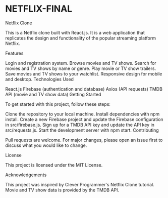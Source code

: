 # NETFLIX-FINAL
Netflix Clone

This is a Netflix clone built with React.js. It is a web application that replicates the design and functionality of the popular streaming platform Netflix.

Features

Login and registration system.
Browse movies and TV shows.
Search for movies and TV shows by name or genre.
Play movie or TV show trailers.
Save movies and TV shows to your watchlist.
Responsive design for mobile and desktop.
Technologies Used

React.js
Firebase (authentication and database)
Axios (API requests)
TMDB API (movie and TV show data)
Getting Started

To get started with this project, follow these steps:

Clone the repository to your local machine.
Install dependencies with npm install.
Create a new Firebase project and update the Firebase configuration in src/firebase.js.
Sign up for a TMDB API key and update the API key in src/requests.js.
Start the development server with npm start.
Contributing

Pull requests are welcome. For major changes, please open an issue first to discuss what you would like to change.

License

This project is licensed under the MIT License.

Acknowledgements

This project was inspired by Clever Programmer's Netflix Clone tutorial.
Movie and TV show data is provided by the TMDB API.
